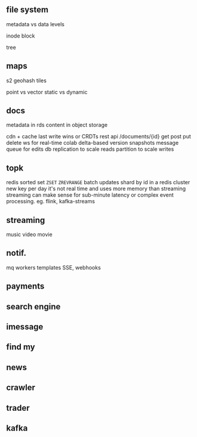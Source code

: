 ---
---
## file system
metadata vs data 
levels

inode
block

tree 

## maps
s2 
geohash
tiles

point vs vector
static vs dynamic 

## docs
metadata in rds
content in object storage

cdn + cache
last write wins or CRDTs
rest api
/documents/{id}
get post put delete
ws for real-time colab
delta-based version snapshots
message queue for edits
db replication to scale reads
partition to scale writes

## topk
redis sorted set `ZSET` `ZREVRANGE`
batch updates
shard by id in a redis cluster
new key per day
it's not real time and uses more memory than streaming
streaming can make sense for sub-minute latency or complex event processing. eg. flink, kafka-streams

## streaming
music
video
movie

## notif.
mq
workers
templates
SSE, webhooks


## payments

## search engine

## imessage

## find my

## news

## crawler

## trader

## kafka 


